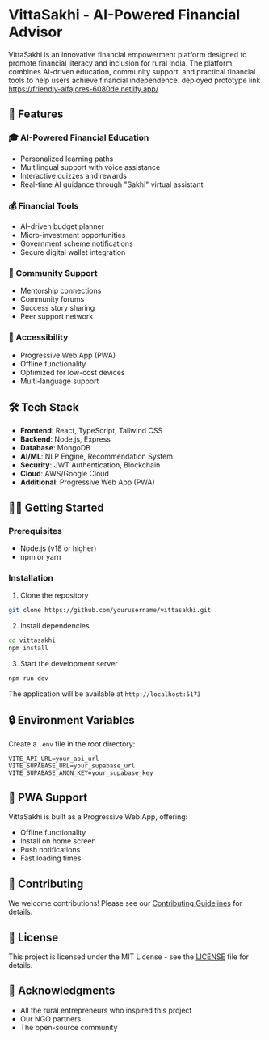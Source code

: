 # VittaSakhi - AI-Powered Financial Advisor

VittaSakhi is an innovative financial empowerment platform designed to promote financial literacy and inclusion for rural India. The platform combines AI-driven education, community support, and practical financial tools to help users achieve financial independence.
deployed prototype link
https://friendly-alfajores-6080de.netlify.app/

## 🚀 Features

### 🎓 AI-Powered Financial Education
- Personalized learning paths
- Multilingual support with voice assistance
- Interactive quizzes and rewards
- Real-time AI guidance through "Sakhi" virtual assistant

### 💰 Financial Tools
- AI-driven budget planner
- Micro-investment opportunities
- Government scheme notifications
- Secure digital wallet integration

### 👥 Community Support
- Mentorship connections
- Community forums
- Success story sharing
- Peer support network

### 📱 Accessibility
- Progressive Web App (PWA)
- Offline functionality
- Optimized for low-cost devices
- Multi-language support

## 🛠️ Tech Stack

- **Frontend**: React, TypeScript, Tailwind CSS
- **Backend**: Node.js, Express
- **Database**: MongoDB
- **AI/ML**: NLP Engine, Recommendation System
- **Security**: JWT Authentication, Blockchain
- **Cloud**: AWS/Google Cloud
- **Additional**: Progressive Web App (PWA)

## 🏃‍♀️ Getting Started

### Prerequisites
- Node.js (v18 or higher)
- npm or yarn

### Installation

1. Clone the repository
```bash
git clone https://github.com/yourusername/vittasakhi.git
```

2. Install dependencies
```bash
cd vittasakhi
npm install
```

3. Start the development server
```bash
npm run dev
```

The application will be available at `http://localhost:5173`

## 🔒 Environment Variables

Create a `.env` file in the root directory:

```env
VITE_API_URL=your_api_url
VITE_SUPABASE_URL=your_supabase_url
VITE_SUPABASE_ANON_KEY=your_supabase_key
```

## 📱 PWA Support

VittaSakhi is built as a Progressive Web App, offering:
- Offline functionality
- Install on home screen
- Push notifications
- Fast loading times

## 🤝 Contributing

We welcome contributions! Please see our [Contributing Guidelines](CONTRIBUTING.md) for details.

## 📄 License

This project is licensed under the MIT License - see the [LICENSE](LICENSE) file for details.

## 🙏 Acknowledgments

- All the rural entrepreneurs who inspired this project
- Our NGO partners
- The open-source community
